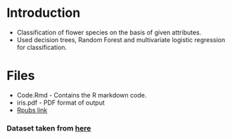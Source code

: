 # Introduction 
- Classification of flower species on the basis of given attributes.
- Used decision trees, Random Forest and multivariate logistic regression for classification.

# Files
 - Code.Rmd - Contains the R markdown code.
 - iris.pdf - PDF format of output
 - [Rpubs link](http://rpubs.com/Yatharth96/239264)
 
### Dataset taken from [here](https://archive.ics.uci.edu/ml/datasets/Iris)

